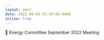 ```yaml
---
layout: post
date: 2022-09-09 07:59:00-0400
inline: true
---
```


:memo: Energy Committee September 2022 Meeting
